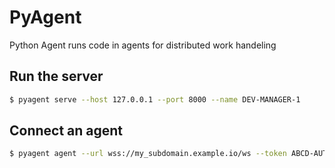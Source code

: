 # PyAgent
Python Agent runs code in agents for distributed work handeling

## Run the server

```sh
$ pyagent serve --host 127.0.0.1 --port 8000 --name DEV-MANAGER-1
```

## Connect an agent

```sh
$ pyagent agent --url wss://my_subdomain.example.io/ws --token ABCD-AUTH-TOKEN --tags KOLKATA --tags IN-16
```